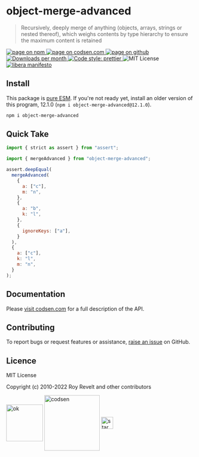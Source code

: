 # object-merge-advanced

> Recursively, deeply merge of anything (objects, arrays, strings or nested thereof), which weighs contents by type hierarchy to ensure the maximum content is retained

<div class="package-badges">
  <a href="https://www.npmjs.com/package/object-merge-advanced" rel="nofollow noreferrer noopener">
    <img src="https://img.shields.io/badge/-npm-blue?style=flat-square" alt="page on npm">
  </a>
  <a href="https://codsen.com/os/object-merge-advanced" rel="nofollow noreferrer noopener">
    <img src="https://img.shields.io/badge/-codsen-blue?style=flat-square" alt="page on codsen.com">
  </a>
  <a href="https://github.com/codsen/codsen/tree/main/packages/object-merge-advanced" rel="nofollow noreferrer noopener">
    <img src="https://img.shields.io/badge/-github-blue?style=flat-square" alt="page on github">
  </a>
  <a href="https://npmcharts.com/compare/object-merge-advanced?interval=30" rel="nofollow noreferrer noopener" target="_blank">
    <img src="https://img.shields.io/npm/dm/object-merge-advanced.svg?style=flat-square" alt="Downloads per month">
  </a>
  <a href="https://prettier.io" rel="nofollow noreferrer noopener" target="_blank">
    <img src="https://img.shields.io/badge/code_style-prettier-brightgreen.svg?style=flat-square" alt="Code style: prettier">
  </a>
  <img src="https://img.shields.io/badge/licence-MIT-brightgreen.svg?style=flat-square" alt="MIT License">
  <a href="https://liberamanifesto.com" rel="nofollow noreferrer noopener" target="_blank">
    <img src="https://img.shields.io/badge/libera-manifesto-lightgrey.svg?style=flat-square" alt="libera manifesto">
  </a>
</div>

## Install

This package is [pure ESM](https://gist.github.com/sindresorhus/a39789f98801d908bbc7ff3ecc99d99c). If you're not ready yet, install an older version of this program, 12.1.0 (`npm i object-merge-advanced@12.1.0`).

```bash
npm i object-merge-advanced
```

## Quick Take

```js
import { strict as assert } from "assert";

import { mergeAdvanced } from "object-merge-advanced";

assert.deepEqual(
  mergeAdvanced(
    {
      a: ["c"],
      m: "n",
    },
    {
      a: "b",
      k: "l",
    },
    {
      ignoreKeys: ["a"],
    }
  ),
  {
    a: ["c"],
    k: "l",
    m: "n",
  }
);
```

## Documentation

Please [visit codsen.com](https://codsen.com/os/object-merge-advanced/) for a full description of the API.

## Contributing

To report bugs or request features or assistance, [raise an issue](https://github.com/codsen/codsen/issues/new/choose) on GitHub.

## Licence

MIT License

Copyright (c) 2010-2022 Roy Revelt and other contributors

<img src="https://codsen.com/images/png-codsen-ok.png" width="98" alt="ok" align="center"> <img src="https://codsen.com/images/png-codsen-1.png" width="148" alt="codsen" align="center"> <img src="https://codsen.com/images/png-codsen-star-small.png" width="32" alt="star" align="center">
